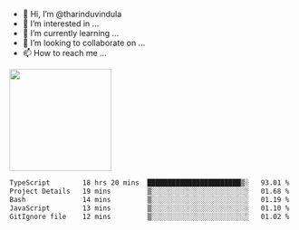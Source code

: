 - 👋 Hi, I’m @tharinduvindula
- 👀 I’m interested in ...
- 🌱 I’m currently learning ...
- 💞️ I’m looking to collaborate on ...
- 📫 How to reach me ...

<!---
tharinduvindula/tharinduvindula is a ✨ special ✨ repository because its `README.md` (this file) appears on your GitHub profile.
You can click the Preview link to take a look at your changes.
--->

<img height="180em" src="https://github-readme-stats.vercel.app/api?username=tharinduvindula&show_icons=true&hide_border=false&&count_private=true&include_all_commits=true" />


<!--START_SECTION:waka-->

```txt
TypeScript        18 hrs 20 mins  ███████████████████████▒░   93.01 %
Project Details   19 mins         ▒░░░░░░░░░░░░░░░░░░░░░░░░   01.68 %
Bash              14 mins         ▒░░░░░░░░░░░░░░░░░░░░░░░░   01.19 %
JavaScript        13 mins         ▒░░░░░░░░░░░░░░░░░░░░░░░░   01.10 %
GitIgnore file    12 mins         ▒░░░░░░░░░░░░░░░░░░░░░░░░   01.02 %
```

<!--END_SECTION:waka-->
